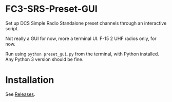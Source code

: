 # FC3-SRS-Preset-GUI

Set up DCS Simple Radio Standalone preset channels through an interactive script.

Not really a GUI for now, more a terminal UI. F-15 2 UHF radios only, for now.

Run using `python preset_gui.py` from the terminal, with Python installed. Any Python 3 version should be fine.

# Installation
See [Releases](https://github.com/connorjak/FC3-SRS-Preset-GUI/releases).

